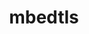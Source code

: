 ---
title: "mbedtls"
layout: cache
categories: [package, v0.18.1]
meta: {"versions": ["2.28.0"], "compilers": ["gcc@=7.3.1", "gcc@=7.5.0"], "oss": ["amzn2", "ubuntu18.04"], "platforms": ["linux"], "targets": ["aarch64", "graviton2", "x86_64", "x86_64_v3", "x86_64_v4"], "stacks": ["aws-isc", "aws-isc-aarch64", "data-vis-sdk", "e4s", "radiuss", "root"], "num_specs": 5, "num_specs_by_stack": {"root": 5, "e4s": 1, "data-vis-sdk": 1, "radiuss": 1, "aws-isc": 2, "aws-isc-aarch64": 2}}
spec_details: [{"hash": "uvqhyies5s72xjmaetn52ap6u6v7p577", "compiler": "gcc@=7.5.0", "versions": ["2.28.0"], "os": "ubuntu18.04", "platform": "linux", "target": "x86_64", "variants": ["build_type=Release", "libs=static", "+pic"], "stacks": ["root", "e4s", "data-vis-sdk", "radiuss"], "size": "-", "tarball": "https://binaries.spack.io/releases/v0.18.1/build_cache/linux-ubuntu18.04-x86_64/gcc-7.5.0/mbedtls-2.28.0/linux-ubuntu18.04-x86_64-gcc-7.5.0-mbedtls-2.28.0-uvqhyies5s72xjmaetn52ap6u6v7p577.spack"}, {"hash": "dq4wzr3mbvi7w4h5gvidzmtxoihkfxso", "compiler": "gcc@=7.3.1", "versions": ["2.28.0"], "os": "amzn2", "platform": "linux", "target": "x86_64_v3", "variants": ["build_type=Release", "libs=static", "+pic"], "stacks": ["aws-isc", "root"], "size": "-", "tarball": "https://binaries.spack.io/releases/v0.18.1/build_cache/linux-amzn2-x86_64_v3/gcc-7.3.1/mbedtls-2.28.0/linux-amzn2-x86_64_v3-gcc-7.3.1-mbedtls-2.28.0-dq4wzr3mbvi7w4h5gvidzmtxoihkfxso.spack"}, {"hash": "yd7gc6ebkrw2k6waci7uypynwkx7khfu", "compiler": "gcc@=7.3.1", "versions": ["2.28.0"], "os": "amzn2", "platform": "linux", "target": "graviton2", "variants": ["build_type=Release", "libs=static", "+pic"], "stacks": ["aws-isc-aarch64", "root"], "size": "-", "tarball": "https://binaries.spack.io/releases/v0.18.1/build_cache/linux-amzn2-graviton2/gcc-7.3.1/mbedtls-2.28.0/linux-amzn2-graviton2-gcc-7.3.1-mbedtls-2.28.0-yd7gc6ebkrw2k6waci7uypynwkx7khfu.spack"}, {"hash": "j6w7zlsoyeqtkdxurqc6agswzjz2n66j", "compiler": "gcc@=7.3.1", "versions": ["2.28.0"], "os": "amzn2", "platform": "linux", "target": "x86_64_v4", "variants": ["build_type=Release", "libs=static", "+pic"], "stacks": ["aws-isc", "root"], "size": "-", "tarball": "https://binaries.spack.io/releases/v0.18.1/build_cache/linux-amzn2-x86_64_v4/gcc-7.3.1/mbedtls-2.28.0/linux-amzn2-x86_64_v4-gcc-7.3.1-mbedtls-2.28.0-j6w7zlsoyeqtkdxurqc6agswzjz2n66j.spack"}, {"hash": "uooabr2q3xlxgaui6fqga7mredpr7q3i", "compiler": "gcc@=7.3.1", "versions": ["2.28.0"], "os": "amzn2", "platform": "linux", "target": "aarch64", "variants": ["build_type=Release", "libs=static", "+pic"], "stacks": ["aws-isc-aarch64", "root"], "size": "-", "tarball": "https://binaries.spack.io/releases/v0.18.1/build_cache/linux-amzn2-aarch64/gcc-7.3.1/mbedtls-2.28.0/linux-amzn2-aarch64-gcc-7.3.1-mbedtls-2.28.0-uooabr2q3xlxgaui6fqga7mredpr7q3i.spack"}]
---